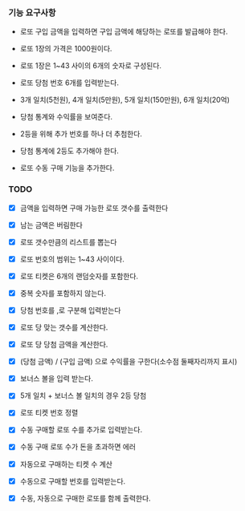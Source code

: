 ### 기능 요구사항
- 로또 구입 금액을 입력하면 구입 금액에 해당하는 로또를 발급해야 한다.  
- 로또 1장의 가격은 1000원이다.
- 로또 1장은 1~43 사이의 6개의 숫자로 구성된다.
- 로또 당첨 번호 6개를 입력받는다.
- 3개 일치(5천원), 4개 일치(5만원), 5개 일치(150만원), 6개 일치(20억)
- 당첨 통계와 수익률을 보여준다.


- 2등을 위해 추가 번호를 하나 더 추첨한다.
- 당첨 통계에 2등도 추가해야 한다.


- 로또 수동 구매 기능을 추가한다.

### TODO
- [x] 금액을 입력하면 구매 가능한 로또 갯수를 출력한다
- [x] 남는 금액은 버림한다
- [x] 로또 갯수만큼의 리스트를 뽑는다
- [x] 로또 번호의 범위는 1~43 사이이다.
- [x] 로또 티켓은 6개의 랜덤숫자를 포함한다.
- [x] 중복 숫자를 포함하지 않는다.
- [x] 당첨 번호를 ,로 구분해 입력받는다
- [x] 로또 당 맞는 갯수를 계산한다.
- [x] 로또 당 당첨 금액을 계산한다.
- [x] (당첨 금액) / (구입 금액) 으로 수익률을 구한다(소수점 둘째자리까지 표시)


- [x] 보너스 볼을 입력 받는다.
- [x] 5개 일치 + 보너스 볼 일치의 경우 2등 당첨
- [x] 로또 티켓 번호 정렬


- [x] 수동 구매할 로또 수를 추가로 입력받는다.
- [x] 수동 구매 로또 수가 돈을 초과하면 에러
- [x] 자동으로 구매하는 티켓 수 계산
- [x] 수동으로 구매할 번호를 입력받는다.
- [x] 수동, 자동으로 구매한 로또를 함께 출력한다.
